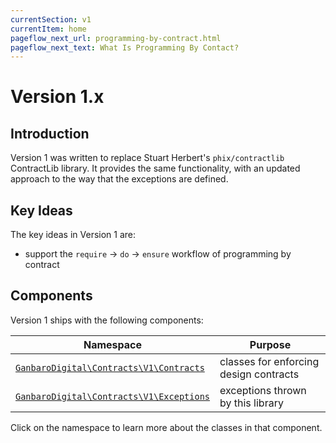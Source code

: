 ```yaml
---
currentSection: v1
currentItem: home
pageflow_next_url: programming-by-contract.html
pageflow_next_text: What Is Programming By Contact?
---
```


# Version 1.x

## Introduction

Version 1 was written to replace Stuart Herbert's `phix/contractlib` ContractLib library. It provides the same functionality, with an updated approach to the way that the exceptions are defined.

## Key Ideas

The key ideas in Version 1 are:

* support the `require` -> `do` -> `ensure` workflow of programming by contract

## Components

Version 1 ships with the following components:

Namespace | Purpose
----------|--------
[`GanbaroDigital\Contracts\V1\Contracts`](Contracts/index.html) | classes for enforcing design contracts
[`GanbaroDigital\Contracts\V1\Exceptions`](Exceptions/index.html) | exceptions thrown by this library

Click on the namespace to learn more about the classes in that component.
